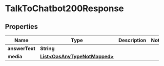 

# TalkToChatbot200Response

## Properties

Name | Type | Description | Notes
------------ | ------------- | ------------- | -------------
**answerText** | **String** |  | 
**media** | [**List&lt;OasAnyTypeNotMapped&gt;**](OasAnyTypeNotMapped.md) |  | 





